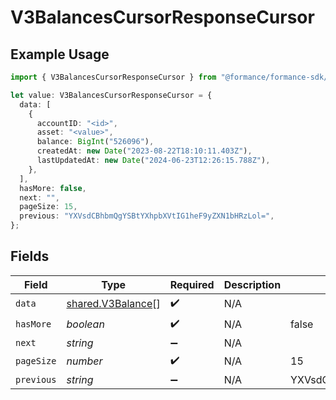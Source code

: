 # V3BalancesCursorResponseCursor

## Example Usage

```typescript
import { V3BalancesCursorResponseCursor } from "@formance/formance-sdk/sdk/models/shared";

let value: V3BalancesCursorResponseCursor = {
  data: [
    {
      accountID: "<id>",
      asset: "<value>",
      balance: BigInt("526096"),
      createdAt: new Date("2023-08-22T18:10:11.403Z"),
      lastUpdatedAt: new Date("2024-06-23T12:26:15.788Z"),
    },
  ],
  hasMore: false,
  next: "",
  pageSize: 15,
  previous: "YXVsdCBhbmQgYSBtYXhpbXVtIG1heF9yZXN1bHRzLol=",
};
```

## Fields

| Field                                                         | Type                                                          | Required                                                      | Description                                                   | Example                                                       |
| ------------------------------------------------------------- | ------------------------------------------------------------- | ------------------------------------------------------------- | ------------------------------------------------------------- | ------------------------------------------------------------- |
| `data`                                                        | [shared.V3Balance](../../../sdk/models/shared/v3balance.md)[] | :heavy_check_mark:                                            | N/A                                                           |                                                               |
| `hasMore`                                                     | *boolean*                                                     | :heavy_check_mark:                                            | N/A                                                           | false                                                         |
| `next`                                                        | *string*                                                      | :heavy_minus_sign:                                            | N/A                                                           |                                                               |
| `pageSize`                                                    | *number*                                                      | :heavy_check_mark:                                            | N/A                                                           | 15                                                            |
| `previous`                                                    | *string*                                                      | :heavy_minus_sign:                                            | N/A                                                           | YXVsdCBhbmQgYSBtYXhpbXVtIG1heF9yZXN1bHRzLol=                  |